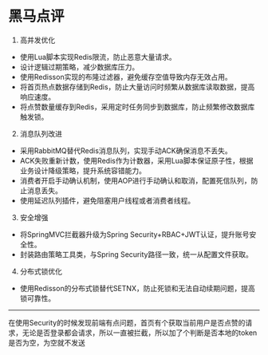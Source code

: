 # 黑马点评

1. 高并发优化​​
* 使用Lua脚本实现Redis限流，防止恶意大量请求。 
* 设计逻辑过期策略，减少数据库压力。 
* 使用Redisson实现的布隆过滤器，避免缓存空值导致内存无效占用。 
* 将首页热点数据存储到Redis，防止大量访问时频繁从数据库读取数据，提高响应速度。 
* 将点赞数量缓存到Redis，采用定时任务同步到数据库，防止频繁修改数据库触发锁。 
2. 消息队列改进​​
* 采用RabbitMQ替代Redis消息队列，实现手动ACK确保消息不丢失。 
* ACK失败重新计数，使用Redis作为计数器，采用Lua脚本保证原子性，根据业务设计降级策略，提升系统容错能力。 
* 消费者开启手动确认机制，使用AOP进行手动确认和取消，配置死信队列，防止消息丢失。 
* 使用延迟队列插件，避免阻塞用户线程或者消费者线程。 
3. 安全增强​​
* 将SpringMVC拦截器升级为Spring Security+RBAC+JWT认证，提升账号安全性。 
* 封装路由策略工具类，与Spring Security路径一致，统一从配置文件获取。 
4. ​​分布式锁优化​
* 使用Redisson的分布式锁替代SETNX，防止死锁和无法自动续期问题，提高锁可靠性。 
---
在使用Security的时候发现前端有点问题，首页有个获取当前用户是否点赞的请求，无论是否登录都会请求，所以一直被拦截，所以加了个判断是否本地的token是否为空，为空就不发送
